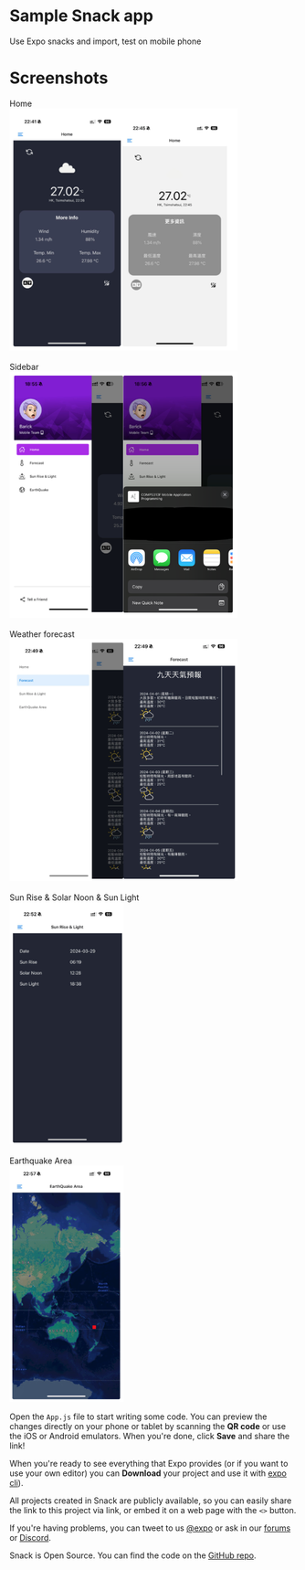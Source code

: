 # Sample Snack app

Use Expo snacks and import, test on mobile phone

# Screenshots
Home
<br>
<img src="https://github.com/mazecate/rn-expo-weather-app/blob/main/screenshots/home.png" alt="home.png" width="400"/>
<br>
<br>
Sidebar
<br>
<img src="https://github.com/mazecate/rn-expo-weather-app/blob/main/screenshots/sidebar.png" alt="sidebar.png" width="400"/>
<br>
<br>
Weather forecast
<br>
<img src="https://github.com/mazecate/rn-expo-weather-app/blob/main/screenshots/weather_forecast.png" alt="weather_forecast.png" width="400"/>
<br>
<br>
Sun Rise & Solar Noon & Sun Light
<br>
<img src="https://github.com/mazecate/rn-expo-weather-app/blob/main/screenshots/sunrise.png" alt="sunrise.png" width="200"/>
<br>
<br>
Earthquake Area
<br>
<img src="https://github.com/mazecate/rn-expo-weather-app/blob/main/screenshots/Earthquake.png" alt="Earthquake.png" width="200"/>
  


Open the `App.js` file to start writing some code. You can preview the changes directly on your phone or tablet by scanning the **QR code** or use the iOS or Android emulators. When you're done, click **Save** and share the link!

When you're ready to see everything that Expo provides (or if you want to use your own editor) you can **Download** your project and use it with [expo cli](https://docs.expo.dev/get-started/installation/#expo-cli)).

All projects created in Snack are publicly available, so you can easily share the link to this project via link, or embed it on a web page with the `<>` button.

If you're having problems, you can tweet to us [@expo](https://twitter.com/expo) or ask in our [forums](https://forums.expo.dev/c/expo-dev-tools/61) or [Discord](https://chat.expo.dev/).

Snack is Open Source. You can find the code on the [GitHub repo](https://github.com/expo/snack).
